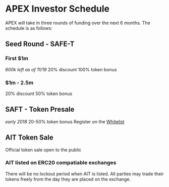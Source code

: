 
# APEX Investor Schedule

APEX will take in three rounds of funding over the next 6 months.  The schedule is as follows:

## Seed Round - SAFE-T
### First $1m 
_600k left as of 11/19_
20% discount
100% token bonus

### $1m - 2.5m
20% discount
50% token bonus

## SAFT - Token Presale
*early 2018*
20-50% token bonus
Register on the [Whitelist](http://doapex.com/#/tokensale)

## AIT Token Sale
Official token sale open to the public
 
### AIT listed on ERC20 compatiable exchanges
There will be no lockout period when AIT is listed.  All parties may trade their tokens freely from the day they are placed on the exchange.
 
